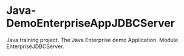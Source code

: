 # Java-DemoEnterpriseAppJDBCServer
Java training project. The Java Enterprise demo Application. Module EnterpriseJDBCServer.
